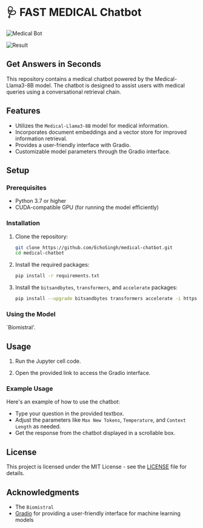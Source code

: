 # 🩺 FAST MEDICAL Chatbot

![Medical Bot](https://cdn.dribbble.com/users/29678/screenshots/2407580/media/34ee4b818fd4ddb3a616c91ccf4d9cfc.png)

![Result](https://github.com/aditya26062003/FastMedicalBot/blob/main/result1.png)
## Get Answers in Seconds

This repository contains a medical chatbot powered by the Medical-Llama3-8B model. The chatbot is designed to assist users with medical queries using a conversational retrieval chain.

## Features

- Utilizes the `Medical-Llama3-8B` model for medical information.
- Incorporates document embeddings and a vector store for improved information retrieval.
- Provides a user-friendly interface with Gradio.
- Customizable model parameters through the Gradio interface.

## Setup

### Prerequisites

- Python 3.7 or higher
- CUDA-compatible GPU (for running the model efficiently)

### Installation

1. Clone the repository:

    ```bash
    git clone https://github.com/EchoSingh/medical-chatbot.git
    cd medical-chatbot
    ```

2. Install the required packages:

    ```bash
    pip install -r requirements.txt
    ```

3. Install the `bitsandbytes`, `transformers`, and `accelerate` packages:

    ```bash
    pip install --upgrade bitsandbytes transformers accelerate -i https://pypi.org/simple/
    ```

### Using the Model

`Biomistral'.

## Usage

1. Run the Jupyter cell code.

2. Open the provided link to access the Gradio interface.

### Example Usage

Here's an example of how to use the chatbot:

- Type your question in the provided textbox.
- Adjust the parameters like `Max New Tokens`, `Temperature`, and `Context Length` as needed.
- Get the response from the chatbot displayed in a scrollable box.


## License

This project is licensed under the MIT License - see the [LICENSE](LICENSE) file for details.

## Acknowledgments

- The `Biomistral` 
- [Gradio](https://gradio.app/) for providing a user-friendly interface for machine learning models
